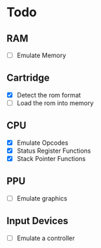 
# Todo

## RAM

- [ ] Emulate Memory

## Cartridge

- [X] Detect the rom format
- [ ] Load the rom into memory

## CPU

- [X] Emulate Opcodes
- [X] Status Register Functions
- [X] Stack Pointer Functions

## PPU

- [ ] Emulate graphics

## Input Devices

- [ ] Emulate a controller
